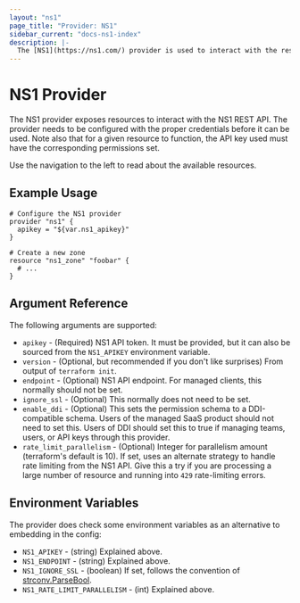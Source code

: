 ```yaml
---
layout: "ns1"
page_title: "Provider: NS1"
sidebar_current: "docs-ns1-index"
description: |-
  The [NS1](https://ns1.com/) provider is used to interact with the resources supported by NS1.
---
```


# NS1 Provider

The NS1 provider exposes resources to interact with the NS1 REST API. The
provider needs to be configured with the proper credentials before it can be
used. Note also that for a given resource to function, the API key used must
have the corresponding permissions set.

Use the navigation to the left to read about the available resources.

## Example Usage

```hcl
# Configure the NS1 provider
provider "ns1" {
  apikey = "${var.ns1_apikey}"
}

# Create a new zone
resource "ns1_zone" "foobar" {
  # ...
}
```

## Argument Reference

The following arguments are supported:

* `apikey` - (Required) NS1 API token. It must be provided, but it can also
  be sourced from the `NS1_APIKEY` environment variable.
* `version` - (Optional, but recommended if you don't like surprises) From
  output of `terraform init`.
* `endpoint` - (Optional) NS1 API endpoint. For managed clients, this normally
  should not be set.
* `ignore_ssl` - (Optional) This normally does not need to be set.
* `enable_ddi` - (Optional) This sets the permission schema to a DDI-compatible schema. 
Users of the managed SaaS product should not need to set this.
Users of DDI should set this to true if managing teams, users, or API keys through this provider.
* `rate_limit_parallelism` - (Optional) Integer for parallelism amount
  (terraform's default is 10). If set, uses an alternate strategy to handle
  rate limiting from the NS1 API. Give this a try if you are processing a large
  number of resource and running into `429` rate-limiting errors.

## Environment Variables

The provider does check some environment variables as an alternative to
embedding in the config:

* `NS1_APIKEY` - (string) Explained above.
* `NS1_ENDPOINT` - (string) Explained above.
* `NS1_IGNORE_SSL` - (boolean) If set, follows the convention of
  [strconv.ParseBool](https://golang.org/pkg/strconv/#ParseBool).
* `NS1_RATE_LIMIT_PARALLELISM` - (int) Explained above.
